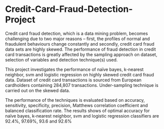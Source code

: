 # Credit-Card-Fraud-Detection-Project
Credit card fraud detection, which is a data mining problem, becomes challenging due to two major reasons – first, the profiles of normal and fraudulent behaviours change constantly and secondly, credit card fraud data sets are highly skewed. The performance of fraud detection in credit card transactions is greatly affected by the sampling approach on dataset, selection of variables and detection technique(s) used.

This project investigates the performance of naïve bayes, k-nearest neighbor, svm and logistic regression on highly skewed credit card fraud data.
Dataset of credit card transactions is sourced from European cardholders containing 284,807 transactions. Under-sampling technique is carried out on the skewed data.

The performance of the techniques is evaluated based on accuracy, sensitivity, specificity, precision, Matthews correlation coefficient and balanced classification rate. The results shows of optimal accuracy for naïve bayes, k-nearest neighbor, svm and logistic regression classifiers are 92.4%, 97.69%, 93.6 and 92.6%

